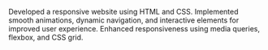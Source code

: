 Developed a responsive website using HTML and CSS. Implemented smooth animations, dynamic navigation, and interactive elements for improved user experience. Enhanced responsiveness using media queries, flexbox, and CSS grid.
